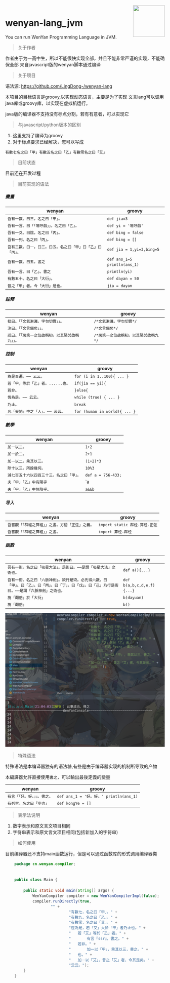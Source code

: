 <img src="images/logo.png" align="right" width="100" height="100"/>

# wenyan-lang_jvm
You can run WenYan Programming Language in JVM.

> 关于作者

作者由于为一高中生，所以不能很快实现全部，并且不能非常严谨的实现，不能确保全部
来自javascript版的wenyan脚本通过编译

> 关于项目

语法源: https://github.com/LingDong-/wenyan-lang 

本项目的目标语言是groovy,以实现动态语言，主要是为了实现
文言lang可以调用java库或groovy库，以实现在虚拟机运行。

java版的编译器不支持没有标点分割，若有有意者，可以实现它

> 与javascript/python版本的区别

1. 这里支持了编译为groovy
2. 对于标点要求已经解决，您可以写成
```
有數七名之曰「甲」有數五名之曰「乙」有數零名之曰「艾」
```

> 目前状态

目前还在开发过程

> 目前实现的语法

##### 變量
| wenyan | groovy |
|---|---|
|`吾有一數。曰三。名之曰「甲」。` | `def jia=3` |
|`吾有一言。曰「「噫吁戲」」。名之曰「乙」。`|`def yi = '噫吁戲'`|
|`吾有一爻。曰陰。名之曰「丙」。` | `def bing = false` |
|`吾有一列。名之曰「丙」。`|`def bing = []`|
|`吾有三數。曰一。曰三。曰五。名之曰「甲」曰「乙」曰「丙」。` | `def jia = 1,yi=3,bing=5` |
|`吾有一數。曰五。書之`| `def ans_1=5 println(ans_1)`|
|`吾有一言。曰「乙」。書之`|`println(yi)`|
|`有數五十。名之曰「大衍」。`|`def dayan = 50`|
|`昔之「甲」者。今「大衍」是也。`|`jia = dayan`|

##### 註釋
| wenyan | groovy |
|---|---|
|`批曰。「「文氣淋灕。字句切實」」。`|`/*文氣淋灕。字句切實*/`|
|`注曰。「「文言備矣」」。`	|`/*文言備矣*/`|
|`疏曰。「「居第一之位故稱初。以其陽爻故稱九」」。`|`/*居第一之位故稱初。以其陽爻故稱九*/`|

##### 控制
| wenyan | groovy |
|---|---|
|`為是百遍。⋯⋯ 云云。`|`for (i in 1..100){ ... }`|
|`若「甲」等於「乙」者。......也。`|`if(jia == yi){`|
|`若非。`|`}else{`|
|`恆為是。⋯⋯ 云云。`|`while (true) { ... }`|
|`乃止。`|`break`|
|`凡「天地」中之「人」。⋯⋯ 云云。`|`for (human in world){ ... }`|
##### 數學

| wenyan | groovy |
|---|---|
|`加一以二。`	|`1+2`|
|`加一於二。`|`2+1`|
|`加一以二。乘其以三。`|`(1+2)*3`|
|`除十以三。所餘幾何。`|`10%3`|
|`減七百五十六以四百三十三。名之曰「甲」。`|`def a = 756-433;`|
|`夫「甲」「乙」中有陽乎`|`a || b`|
|`夫「甲」「乙」中無陰乎。`|`a&&b`|

##### 导入
| wenyan | groovy |
|---|---|
|`吾嘗觀「「群經之算經」」之書。方悟「正弦」之義。`|`import static 群经.算经.正弦`|
|`吾嘗觀「「群經之算經」」之書。`| `import 算经.群经`|

##### 函数
| wenyan | groovy |
|---|---|
|`吾有一術。名之曰「吸星大法」。是術曰。⋯⋯是謂「吸星大法」之術也。`|`def a(){...}`|
|`吾有一術。名之曰「六脈神劍」。欲行是術。必先得六數。曰「甲」。曰「乙」。曰「丙」。曰「丁」。曰「戊」。曰「己」乃行是術曰。⋯⋯是謂「六脈神劍」之術也。`|`def b(a,b,c,d,e,f){...}`|
|`施「翻倍」於「大衍」`|`b(dayuan)`|
|`施「翻倍」`|`b()`|


![image](images/program.png)

> 特殊语法

特殊语法是本编译器独有的语法糖,有些是由于编译器实现的机制所导致的产物

本編譯器允許直接使用`書之`，可以輸出最後定義的變量

| wenyan | groovy |
|---|---|
|`有言「「好。好。」」。書之。`|`def ans_1 = '好。好。' println(ans_1)`|
|`有列空。名之曰「空也」`|`def kongYe = []`|


> 表示法说明

1. 数字表示和原文言文项目相同
2. 字符串表示和原文言文项目相同(包括新加入的字符串)

> 如何使用

目前编译器还不支持main函数运行，但是可以通过函数库的形式调用编译器类

```java
    package cn.wenyan.compiler;
    
    
    public class Main {
    
        public static void main(String[] args) {
            WenYanCompiler compiler = new WenYanCompilerImpl(false);
            compiler.runDirectly(true,
                    "" +
                            "有數七，名之曰「甲」。" +
                            "有數九，名之曰「乙」。" +
                            "有數零，名之曰「艾」。" +
                            "恆為是，若「艾」大於「甲」者乃止也。" +
                            "   若「艾」等於「乙」者。" +
                            "       有言『ssr』，書之。" +
                            "   若非。" +
                            "       加一以「甲」，乘其以三，書之。" +
                            "   也。" +
                            "   加一以「艾」，昔之「艾」者，今其是矣。" +
                            "云云。");
        }
    }

```
